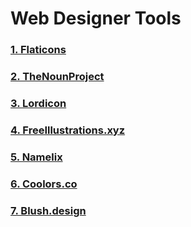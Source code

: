 # Web Designer Tools


### [1. Flaticons ](https://www.flaticon.com/)
### [2. TheNounProject](https://thenounproject.com/)
### [3. Lordicon](https://lordicon.com/)
### [4. FreeIllustrations.xyz](https://freeillustrations.xyz/)
### [5. Namelix](https://namelix.com/)
### [6. Coolors.co](https://coolors.co/)
### [7. Blush.design](https://blush.design/)


